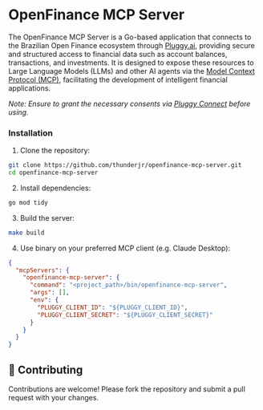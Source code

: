 # OpenFinance MCP Server

The OpenFinance MCP Server is a Go-based application that connects to the Brazilian Open Finance ecosystem through [Pluggy.ai](https://www.pluggy.ai/en), providing secure and structured access to financial data such as account balances, transactions, and investments. It is designed to expose these resources to Large Language Models (LLMs) and other AI agents via the [Model Context Protocol (MCP)](https://modelcontextprotocol.io/introduction), facilitating the development of intelligent financial applications.

*Note: Ensure to grant the necessary consents via [Pluggy Connect](https://meu.pluggy.ai/en) before using.*

### Installation

1. Clone the repository:
```bash
git clone https://github.com/thunderjr/openfinance-mcp-server.git
cd openfinance-mcp-server
```

2. Install dependencies:
```bash
go mod tidy
```

3. Build the server:
```bash
make build
```

4. Use binary on your preferred MCP client (e.g. Claude Desktop):
```json
{
  "mcpServers": {
    "openfinance-mcp-server": {
      "command": "<project_path>/bin/openfinance-mcp-server",
      "args": [],
      "env": {
        "PLUGGY_CLIENT_ID": "${PLUGGY_CLIENT_ID}",
        "PLUGGY_CLIENT_SECRET": "${PLUGGY_CLIENT_SECRET}"
      }
    }
  }
}
```


## 🤝 Contributing

Contributions are welcome! Please fork the repository and submit a pull request with your changes.
